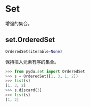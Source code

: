 # Set

增强的集合。

## set.OrderedSet
```python
OrderedSet(iterable=None)
```

保持插入元素有序的集合。

```python
>>> from pydu.set import OrderedSet
>>> s = OrderedSet([1, 3, 1, 2])
>>> list(s)
[1, 3, 2]
>>> s.discard(3)
>>> list(s)
[1, 2]
```
